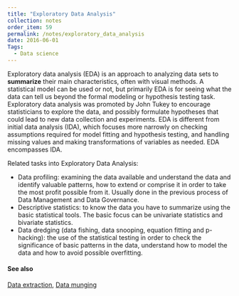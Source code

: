 ```yaml
---
title: "Exploratory Data Analysis"
collection: notes
order_item: 59
permalink: /notes/exploratory_data_analysis
date: 2016-06-01
Tags:
  - Data science
---
```


Exploratory data analysis (EDA) is an approach to analyzing data sets to **summarize** their main characteristics, often with visual methods. A statistical model can be used or not, but primarily EDA is for seeing what the data can tell us beyond the formal modeling or hypothesis testing task. Exploratory data analysis was promoted by John Tukey to encourage statisticians to explore the data, and possibly formulate hypotheses that could lead to new data collection and experiments. EDA is different from initial data analysis (IDA), which focuses more narrowly on checking assumptions required for model fitting and hypothesis testing, and handling missing values and making transformations of variables as needed. EDA encompasses IDA.

Related tasks into Exploratory Data Analysis:
* Data profiling: examining the data available and understand the data and identify valuable patterns, how to extend or comprise it in order to take the most profit possible from it. Usually done in the previous process of Data Management and Data Governance.
* Descriptive statistics: to know the data you have to summarize using the basic statistical tools. The basic focus can be univariate statistics and bivariate statistics.
* Data dredging (data fishing, data snooping, equation fitting and p-hacking): the use of the statistical testing in order to check the significance of basic patterns in the data, understand how to model the data and how to avoid possible overfitting.


#### See also
[Data extraction](/notes/data_extraction), [Data munging](/notes/data_munging)








